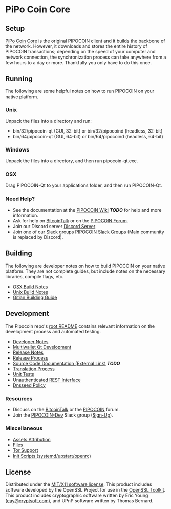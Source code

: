 PiPo Coin Core
=====================

Setup
---------------------
[PiPo Coin Core](http://pipo.project/wallet) is the original PIPOCOIN client and it builds the backbone of the network. However, it downloads and stores the entire history of PIPOCOIN transactions; depending on the speed of your computer and network connection, the synchronization process can take anywhere from a few hours to a day or more. Thankfully you only have to do this once.

Running
---------------------
The following are some helpful notes on how to run PIPOCOIN on your native platform.

### Unix

Unpack the files into a directory and run:

- bin/32/pipocoin-qt (GUI, 32-bit) or bin/32/pipocoind (headless, 32-bit)
- bin/64/pipocoin-qt (GUI, 64-bit) or bin/64/pipocoind (headless, 64-bit)

### Windows

Unpack the files into a directory, and then run pipocoin-qt.exe.

### OSX

Drag PIPOCOIN-Qt to your applications folder, and then run PIPOCOIN-Qt.

### Need Help?

* See the documentation at the [PIPOCOIN Wiki](https://en.bitcoin.it/wiki/Main_Page) ***TODO***
for help and more information.
* Ask for help on [BitcoinTalk](https://bitcointalk.org/index.php?topic=1262920.0) or on the [PIPOCOIN Forum](http://forum.pipo.project/).
* Join our Discord server [Discord Server](https://discord.pipo.project)
* Join one of our Slack groups [PIPOCOIN Slack Groups](https://pipo.project/slack-logins/) (Main community is replaced by Discord).

Building
---------------------
The following are developer notes on how to build PIPOCOIN on your native platform. They are not complete guides, but include notes on the necessary libraries, compile flags, etc.

- [OSX Build Notes](build-osx.md)
- [Unix Build Notes](build-unix.md)
- [Gitian Building Guide](gitian-building.md)

Development
---------------------
The Pipocoin repo's [root README](https://github.com/pipo-project/PiPo-coin/blob/master/README.md) contains relevant information on the development process and automated testing.

- [Developer Notes](developer-notes.md)
- [Multiwallet Qt Development](multiwallet-qt.md)
- [Release Notes](release-notes.md)
- [Release Process](release-process.md)
- [Source Code Documentation (External Link)](https://dev.visucore.com/bitcoin/doxygen/) ***TODO***
- [Translation Process](translation_process.md)
- [Unit Tests](unit-tests.md)
- [Unauthenticated REST Interface](REST-interface.md)
- [Dnsseed Policy](dnsseed-policy.md)

### Resources

* Discuss on the [BitcoinTalk](https://bitcointalk.org/index.php?topic=1262920.0) or the [PIPOCOIN](http://forum.pipo.project/) forum.
* Join the [PIPOCOIN-Dev](https://pipocoin-dev.slack.com/) Slack group ([Sign-Up](https://pipocoin-dev.herokuapp.com/)).

### Miscellaneous
- [Assets Attribution](assets-attribution.md)
- [Files](files.md)
- [Tor Support](tor.md)
- [Init Scripts (systemd/upstart/openrc)](init.md)

License
---------------------
Distributed under the [MIT/X11 software license](http://www.opensource.org/licenses/mit-license.php).
This product includes software developed by the OpenSSL Project for use in the [OpenSSL Toolkit](https://www.openssl.org/). This product includes
cryptographic software written by Eric Young ([eay@cryptsoft.com](mailto:eay@cryptsoft.com)), and UPnP software written by Thomas Bernard.

